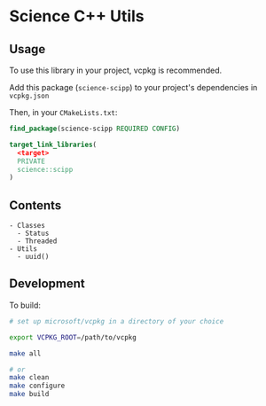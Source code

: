 # Science C++ Utils

## Usage

To use this library in your project, vcpkg is recommended.

Add this package (`science-scipp`) to your project's dependencies in `vcpkg.json`

Then, in your `CMakeLists.txt`:

```cmake
find_package(science-scipp REQUIRED CONFIG)

target_link_libraries(
  <target>
  PRIVATE
  science::scipp
)
```

## Contents

```
- Classes
  - Status
  - Threaded
- Utils
  - uuid()
```

## Development

To build:

```sh
# set up microsoft/vcpkg in a directory of your choice

export VCPKG_ROOT=/path/to/vcpkg

make all

# or
make clean
make configure
make build
```
